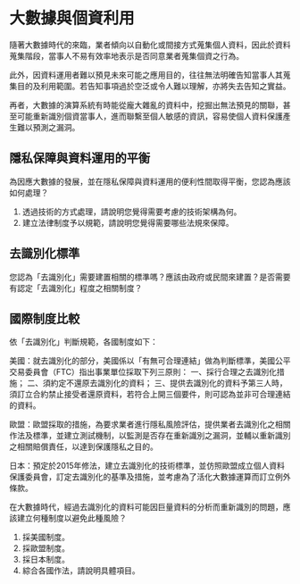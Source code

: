 # 大數據與個資利用

隨著大數據時代的來臨，業者傾向以自動化或間接方式蒐集個人資料，因此於資料蒐集階段，當事人不易有效率地表示是否同意業者蒐集個資之行為。

此外，因資料運用者難以預見未來可能之應用目的，往往無法明確告知當事人其蒐集目的及利用範圍。若告知事項過於空泛或令人難以理解，亦將失去告知之實益。

再者，大數據的演算系統有時能從龐大雜亂的資料中，挖掘出無法預見的關聯，甚至可能重新識別個資當事人，進而聯繫至個人敏感的資訊，容易使個人資料保護產生難以預測之漏洞。
  
## 隱私保障與資料運用的平衡

為因應大數據的發展，並在隱私保障與資料運用的便利性間取得平衡，您認為應該如何處理？

1. 透過技術的方式處理，請說明您覺得需要考慮的技術架構為何。
2. 建立法律制度予以規範，請說明您覺得需要哪些法規來保障。

## 去識別化標準

您認為「去識別化」需要建置相關的標準嗎？應該由政府或民間來建置？是否需要有認定「去識別化」程度之相關制度？

## 國際制度比較

依「去識別化」判斷規範，各國制度如下：

美國：就去識別化的部分，美國係以「有無可合理連結」做為判斷標準，美國公平交易委員會（FTC）指出事業單位採取下列三原則：
一、採行合理之去識別化措施；
二、須約定不還原去識別化的資料；
三、提供去識別化的資料予第三人時，須訂立合約禁止接受者還原資料，若符合上開三個要件，則可認為並非可合理連結的資料。

歐盟：歐盟採取的措施，為要求業者進行隱私風險評估，提供業者去識別化之相關作法及標準，並建立測試機制，以監測是否存在重新識別之漏洞，並輔以重新識別之相關賠償責任，以達到保護隱私之目的。

日本：預定於2015年修法，建立去識別化的技術標準，並仿照歐盟成立個人資料保護委員會，訂定去識別化的基準及措施，並考慮為了活化大數據運算而訂立例外條款。

在大數據時代，經過去識別化的資料可能因巨量資料的分析而重新識別的問題，應該建立何種制度以避免此種風險？

1. 採美國制度。
2. 採歐盟制度。
3. 採日本制度。
4. 綜合各國作法，請說明具體項目。
